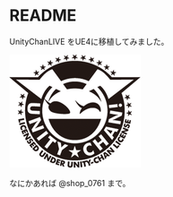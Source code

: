 # README
UnityChanLIVE をUE4に移植してみました。

![UnityChanLogo](README_Image/imageLicenseLogo.png)

なにかあれば @shop_0761 まで。
